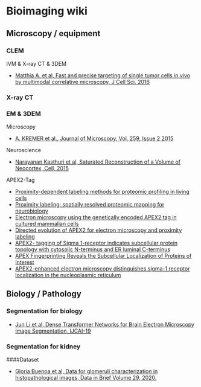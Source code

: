 # Bioimaging wiki

## Microscopy / equipment
### CLEM
IVM & X-ray CT & 3DEM
- [Matthia A. et al, Fast and precise targeting of single tumor cells in vivo by multimodal correlative microscopy, J Cell Sci, 2016](http://jcs.biologists.org/content/129/2/444.long)

### X-ray CT
### EM & 3DEM
Microscopy
- [A. KREMER et al., Journal of Microscopy, Vol. 259, Issue 2 2015](https://www.ncbi.nlm.nih.gov/pmc/articles/PMC4670703/pdf/jmi0259-0080.pdf)

Neuroscience
- [Narayanan Kasthuri et al, Saturated Reconstruction of a Volume of Neocortex, Cell, 2015](https://www.cell.com/abstract/S0092-8674(15)00824-7)

APEX2-Tag
- [Proximity-dependent labeling methods for proteomic profiling in
living cells](https://www.ncbi.nlm.nih.gov/pmc/articles/PMC5553119/pdf/nihms892361.pdf)
- [Proximity labeling: spatially resolved proteomic
mapping for neurobiology](https://static1.squarespace.com/static/5617d7d8e4b09f2fdf34baa6/t/5a03848ec830257e2fa5c2c9/1510179983636/Han+Current+Opinion+in+Neurobiology+2018.pdf)
- [Electron microscopy using the genetically encoded APEX2 tag in cultured mammalian cells](https://www.nature.com/articles/nprot.2017.065)
- [Directed evolution of APEX2 for electron microscopy and proximity labeling](https://www.nature.com/articles/nmeth.3179)
- [APEX2- tagging of Sigma 1-receptor indicates
subcellular protein topology with cytosolic
N-terminus and ER luminal C-terminus](https://www.ncbi.nlm.nih.gov/pmc/articles/PMC6053353/pdf/13238_2017_Article_468.pdf)
- [APEX Fingerprinting Reveals the Subcellular
Localization of Proteins of Interest](https://www.sciencedirect.com/science/article/pii/S2211124716305083)
- [APEX2-enhanced electron microscopy distinguishes sigma-1
receptor localization in the nucleoplasmic reticulum ](https://www.ncbi.nlm.nih.gov/pmc/articles/PMC5584251/pdf/oncotarget-08-51317.pdf)

## Biology / Pathology
### Segmentation for biology
- [Jun Li et al, Dense Transformer Networks for Brain Electron Microscopy Image Segmentation, IJCAI-19](https://www.ijcai.org/proceedings/2019/0401.pdf)

### Segmentation for kidney
####Dataset
- [Gloria Buenoa et al, Data for glomeruli characterization in histopathological images, Data in Brief Volume 29, 2020.](https://www.sciencedirect.com/science/article/pii/S2352340920302080)


